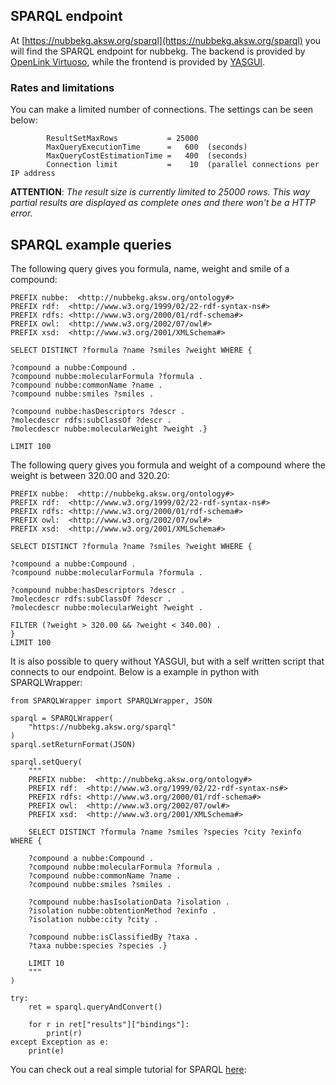 ## SPARQL endpoint

At [https://nubbekg.aksw.org/sparql](https://nubbekg.aksw.org/sparql) you will find the SPARQL endpoint for nubbekg.
The backend is provided by [OpenLink Virtuoso](https://virtuoso.openlinksw.com/), while the frontend is provided by [YASGUI](https://yasgui.triply.cc/).

### Rates and limitations

You can make a limited number of connections. The settings can be seen below:

            ResultSetMaxRows           = 25000
            MaxQueryExecutionTime      =   600  (seconds)
            MaxQueryCostEstimationTime =   400  (seconds)
            Connection limit           =    10  (parallel connections per IP address

**ATTENTION**: *The result size is currently limited to 25000 rows. This way partial results are displayed as complete ones and there won't be a HTTP error.*

## SPARQL example queries
The following query gives you formula, name, weight and smile of a compound:
```
PREFIX nubbe:  <http://nubbekg.aksw.org/ontology#>
PREFIX rdf:  <http://www.w3.org/1999/02/22-rdf-syntax-ns#>
PREFIX rdfs: <http://www.w3.org/2000/01/rdf-schema#>
PREFIX owl:  <http://www.w3.org/2002/07/owl#>
PREFIX xsd:  <http://www.w3.org/2001/XMLSchema#>

SELECT DISTINCT ?formula ?name ?smiles ?weight WHERE {

?compound a nubbe:Compound .
?compound nubbe:molecularFormula ?formula .
?compound nubbe:commonName ?name .
?compound nubbe:smiles ?smiles .

?compound nubbe:hasDescriptors ?descr .
?molecdescr rdfs:subClassOf ?descr .
?molecdescr nubbe:molecularWeight ?weight .}

LIMIT 100
```
The following query gives you formula and weight of a compound where the weight is between 320.00 and 320.20:
```
PREFIX nubbe:  <http://nubbekg.aksw.org/ontology#>
PREFIX rdf:  <http://www.w3.org/1999/02/22-rdf-syntax-ns#>
PREFIX rdfs: <http://www.w3.org/2000/01/rdf-schema#>
PREFIX owl:  <http://www.w3.org/2002/07/owl#>
PREFIX xsd:  <http://www.w3.org/2001/XMLSchema#>

SELECT DISTINCT ?formula ?name ?smiles ?weight WHERE {

?compound a nubbe:Compound .
?compound nubbe:molecularFormula ?formula .

?compound nubbe:hasDescriptors ?descr .
?molecdescr rdfs:subClassOf ?descr .
?molecdescr nubbe:molecularWeight ?weight .

FILTER (?weight > 320.00 && ?weight < 340.00) .
}
LIMIT 100
```

It is also possible to query without YASGUI, but with a self written script that connects to our endpoint. Below is a example in python with SPARQLWrapper:
```
from SPARQLWrapper import SPARQLWrapper, JSON

sparql = SPARQLWrapper(
    "https://nubbekg.aksw.org/sparql"
)
sparql.setReturnFormat(JSON)

sparql.setQuery(
    """
    PREFIX nubbe:  <http://nubbekg.aksw.org/ontology#>
    PREFIX rdf:  <http://www.w3.org/1999/02/22-rdf-syntax-ns#>
    PREFIX rdfs: <http://www.w3.org/2000/01/rdf-schema#>
    PREFIX owl:  <http://www.w3.org/2002/07/owl#>
    PREFIX xsd:  <http://www.w3.org/2001/XMLSchema#>

    SELECT DISTINCT ?formula ?name ?smiles ?species ?city ?exinfo WHERE {

    ?compound a nubbe:Compound .
    ?compound nubbe:molecularFormula ?formula .
    ?compound nubbe:commonName ?name .
    ?compound nubbe:smiles ?smiles .

    ?compound nubbe:hasIsolationData ?isolation .
    ?isolation nubbe:obtentionMethod ?exinfo .
    ?isolation nubbe:city ?city .

    ?compound nubbe:isClassifiedBy ?taxa .
    ?taxa nubbe:species ?species .}

    LIMIT 10
    """
)

try:
    ret = sparql.queryAndConvert()

    for r in ret["results"]["bindings"]:
        print(r)
except Exception as e:
    print(e)
```
You can check out a real simple tutorial for SPARQL [here](https://www.w3.org/TR/sparql11-query/):
